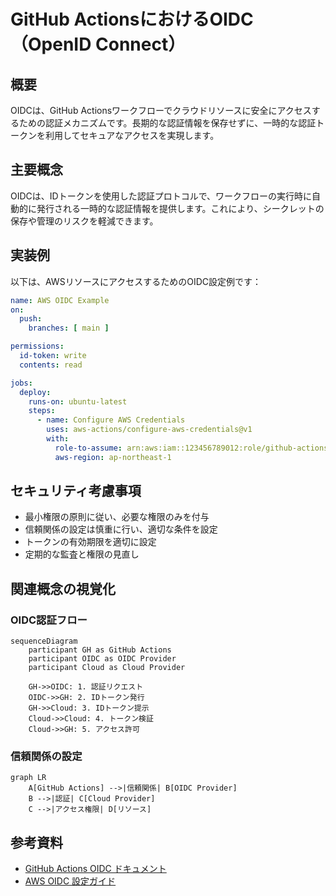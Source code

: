 # GitHub ActionsにおけるOIDC（OpenID Connect）

## 概要
OIDCは、GitHub Actionsワークフローでクラウドリソースに安全にアクセスするための認証メカニズムです。長期的な認証情報を保存せずに、一時的な認証トークンを利用してセキュアなアクセスを実現します。

## 主要概念
OIDCは、IDトークンを使用した認証プロトコルで、ワークフローの実行時に自動的に発行される一時的な認証情報を提供します。これにより、シークレットの保存や管理のリスクを軽減できます。

## 実装例
以下は、AWSリソースにアクセスするためのOIDC設定例です：

```yaml
name: AWS OIDC Example
on:
  push:
    branches: [ main ]

permissions:
  id-token: write
  contents: read

jobs:
  deploy:
    runs-on: ubuntu-latest
    steps:
      - name: Configure AWS Credentials
        uses: aws-actions/configure-aws-credentials@v1
        with:
          role-to-assume: arn:aws:iam::123456789012:role/github-actions-role
          aws-region: ap-northeast-1
```

## セキュリティ考慮事項
- 最小権限の原則に従い、必要な権限のみを付与
- 信頼関係の設定は慎重に行い、適切な条件を設定
- トークンの有効期限を適切に設定
- 定期的な監査と権限の見直し

## 関連概念の視覚化

### OIDC認証フロー
```mermaid
sequenceDiagram
    participant GH as GitHub Actions
    participant OIDC as OIDC Provider
    participant Cloud as Cloud Provider
    
    GH->>OIDC: 1. 認証リクエスト
    OIDC->>GH: 2. IDトークン発行
    GH->>Cloud: 3. IDトークン提示
    Cloud->>Cloud: 4. トークン検証
    Cloud->>GH: 5. アクセス許可
```

### 信頼関係の設定
```mermaid
graph LR
    A[GitHub Actions] -->|信頼関係| B[OIDC Provider]
    B -->|認証| C[Cloud Provider]
    C -->|アクセス権限| D[リソース]
```

## 参考資料
- [GitHub Actions OIDC ドキュメント](https://docs.github.com/ja/actions/deployment/security-hardening-your-deployments/about-security-hardening-with-openid-connect)
- [AWS OIDC 設定ガイド](https://docs.aws.amazon.com/ja_jp/IAM/latest/UserGuide/id_roles_providers_create_oidc.html)
